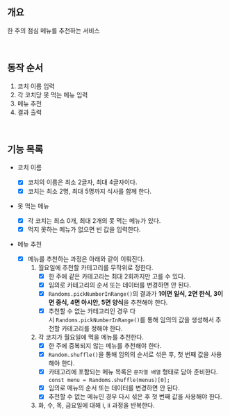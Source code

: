 ## 개요

한 주의 점심 메뉴를 추천하는 서비스

<br/>

## 동작 순서

1. 코치 이름 입력
2. 각 코치당 못 먹는 메뉴 입력
3. 메뉴 추천
4. 결과 출력

<br/>

## 기능 목록

- 코치 이름

  - [x] 코치의 이름은 최소 2글자, 최대 4글자이다.
  - [x] 코치는 최소 2명, 최대 5명까지 식사를 함께 한다.

- 못 먹는 메뉴

  - [x] 각 코치는 최소 0개, 최대 2개의 못 먹는 메뉴가 있다.
  - [x] 먹지 못하는 메뉴가 없으면 빈 값을 입력한다.

- 메뉴 추천
  - [x] 메뉴를 추천하는 과정은 아래와 같이 이뤄진다.
    1. 월요일에 추천할 카테고리를 무작위로 정한다.
       - [x] 한 주에 같은 카테고리는 최대 2회까지만 고를 수 있다.
       - [x] 임의로 카테고리의 순서 또는 데이터를 변경하면 안 된다.
       - [x] `Randoms.pickNumberInRange()`의 결과가 **1이면 일식, 2면 한식, 3이면 중식, 4면 아시안, 5면 양식**을 추천해야 한다.
       - [x] 추천할 수 없는 카테고리인 경우 다시 `Randoms.pickNumberInRange()`를 통해 임의의 값을 생성해서 추천할 카테고리를 정해야 한다.
    2. 각 코치가 월요일에 먹을 메뉴를 추천한다.
       - [x] 한 주에 중복되지 않는 메뉴를 추천해야 한다.
       - [x] `Random.shuffle()`을 통해 임의의 순서로 섞은 후, 첫 번째 값을 사용해야 한다.
       - [x] 카테고리에 포함되는 메뉴 목록은 `문자열 배열` 형태로 담아 준비한다.
             `const menu = Randoms.shuffle(menus)[0];`
       - [x] 임의로 메뉴의 순서 또는 데이터를 변경하면 안 된다.
       - [x] 추천할 수 없는 메뉴인 경우 다시 섞은 후 첫 번째 값을 사용해야 한다.
    3. 화, 수, 목, 금요일에 대해 i, ii 과정을 반복한다.
